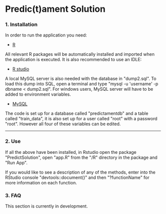# Predic(t)ament Solution
### 1. Installation
In order to run the application you need:
- [R](https://cran.r-project.org/mirrors.html)

All relevant R packages will be automatically installed and imported when the application is executed.
It is also recommended to use an IDLE:
- [R studio](https://www.rstudio.com/products/rstudio/download/#download)

 A local MySQL server is also needed with the database in "dump2.sql". To load this dump into SQL, open a terminal and type "mysql -u 'username' -p dbname < dump2.sql". For windows users, MySQL server will have to be added to environment variables.
 - [MySQL](https://www.mysql.com/downloads/)

The code is set up for a database called "predictamentdb" and a table called "train_data", it is also set up for a user called "root" with a password "root". However all four of these variables can be edited.

---
### 2. Use
If all the above have been installed, in Rstudio open the package "PredictSolution", open "app.R" from the "/R" directory in the package and "Run App". 

If you would like to see a description of any of the methods, enter into the RStudio console "devtools::document()" and then "?functionName" for more information on each function.

### 3. FAQ
This section is currently in development.